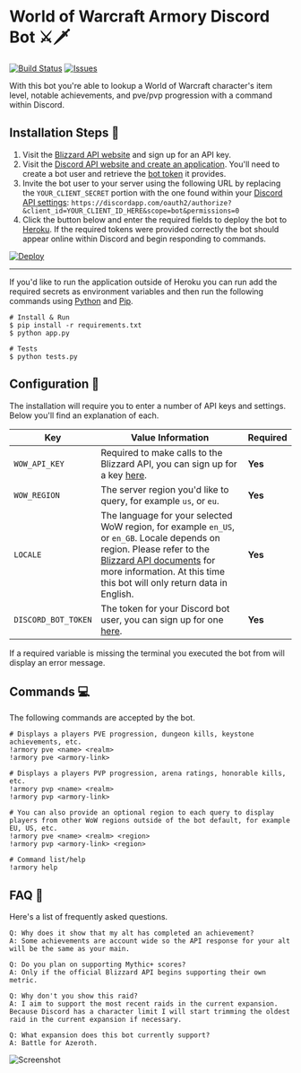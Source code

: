 # World of Warcraft Armory Discord Bot ⚔️🗡️

[![Build Status](https://travis-ci.org/JamesIves/discord-wow-armory-bot.svg?branch=master)](https://travis-ci.org/JamesIves/discord-wow-armory-bot) [![Issues](https://img.shields.io/github/issues/JamesIves/discord-wow-armory-bot.svg)](https://github.com/JamesIves/discord-wow-armory-bot/issues)

With this bot you're able to lookup a World of Warcraft character's item level, notable achievements, and pve/pvp progression with a command within Discord. 

## Installation Steps :minidisc: 

1. Visit the [Blizzard API website](https://dev.battle.net/) and sign up for an API key.
2. Visit the [Discord API website and create an application](https://discordapp.com/developers/applications/). You'll need to create a bot user and retrieve the [bot token](https://discordapp.com/developers/docs/intro#bots-and-apps) it provides.
3. Invite the bot user to your server using the following URL by replacing the `YOUR_CLIENT_SECRET` portion with the one found within your [Discord API settings](https://discordapp.com/developers/applications/): `https://discordapp.com/oauth2/authorize?&client_id=YOUR_CLIENT_ID_HERE&scope=bot&permissions=0`
4. Click the button below and enter the required fields to deploy the bot to [Heroku](http://heroku.com). If the required tokens were provided correctly the bot should appear online within Discord and begin responding to commands. 

[![Deploy](https://www.herokucdn.com/deploy/button.svg)](https://heroku.com/deploy?template=https://github.com/JamesIves/discord-wow-armory-bot/master)

---

If you'd like to run the application outside of Heroku you can run add the required secrets as environment variables and then run the following commands using [Python](https://www.python.org/) and [Pip](https://pypi.org/project/pip/).

```
# Install & Run
$ pip install -r requirements.txt
$ python app.py

# Tests
$ python tests.py
```

## Configuration :file_folder: 

The installation will require you to enter a number of API keys and settings. Below you'll find an explanation of each.

| Key  | Value Information | Required |
| ------------- | ------------- | ------------- |
| `WOW_API_KEY`  | Required to make calls to the Blizzard API, you can sign up for a key [here](https://dev.battle.net/).  | **Yes** |
| `WOW_REGION`  | The server region you'd like to query, for example `us`, or `eu`.  | **Yes** |
| `LOCALE`  | The language for your selected WoW region, for example `en_US`, or `en_GB`. Locale depends on region. Please refer to the [Blizzard API documents](https://dev.battle.net/) for more information. At this time this bot will only return data in English.   | **Yes** |
| `DISCORD_BOT_TOKEN`  | The token for your Discord bot user, you can sign up for one [here](https://discordapp.com/developers/docs/intro). | **Yes** |

If a required variable is missing the terminal you executed the bot from will display an error message.


## Commands :computer: 
The following commands are accepted by the bot.

```
# Displays a players PVE progression, dungeon kills, keystone achievements, etc.
!armory pve <name> <realm>
!armory pve <armory-link>

# Displays a players PVP progression, arena ratings, honorable kills, etc.
!armory pvp <name> <realm>
!armory pvp <armory-link>

# You can also provide an optional region to each query to display players from other WoW regions outside of the bot default, for example EU, US, etc.
!armory pve <name> <realm> <region>
!armory pvp <armory-link> <region>

# Command list/help
!armory help
```

## FAQ :speech_balloon: 
Here's a list of frequently asked questions.
```
Q: Why does it show that my alt has completed an achievement?
A: Some achievements are account wide so the API response for your alt will be the same as your main.

Q: Do you plan on supporting Mythic+ scores?
A: Only if the official Blizzard API begins supporting their own metric.

Q: Why don't you show this raid?
A: I aim to support the most recent raids in the current expansion. Because Discord has a character limit I will start trimming the oldest raid in the current expansion if necessary.

Q: What expansion does this bot currently support?
A: Battle for Azeroth.
```

![Screenshot](assets/screenshot.png)
